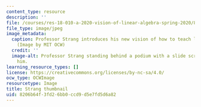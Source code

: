 ```yaml
---
content_type: resource
description: ''
file: /courses/res-18-010-a-2020-vision-of-linear-algebra-spring-2020/8206b64f3fd26bb0ccd9d5e7fd5d6a82_RES-18-010S20-th.jpg
file_type: image/jpeg
image_metadata:
  caption: Professor Strang introduces his new vision of how to teach linear algebra.
    (Image by MIT OCW)
  credit: ''
  image-alt: Professor Strang standing behind a podium with a slide screen behind
    him.
learning_resource_types: []
license: https://creativecommons.org/licenses/by-nc-sa/4.0/
ocw_type: OCWImage
resourcetype: Image
title: Strang thumbnail
uid: 8206b64f-3fd2-6bb0-ccd9-d5e7fd5d6a82
---
```

